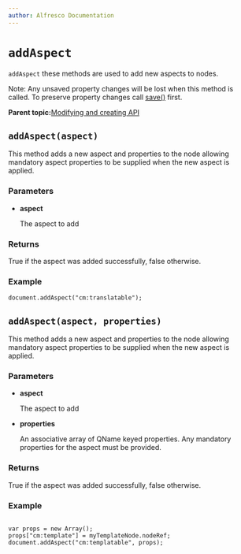 ```yaml
---
author: Alfresco Documentation
---
```


# `addAspect`

`addAspect` these methods are used to add new aspects to nodes.

Note: Any unsaved property changes will be lost when this method is called. To preserve property changes call [save\(\)](API-JS-node-save.md) first.

**Parent topic:**[Modifying and creating API](../references/API-JS-ModifyCreate.md)

## `addAspect(aspect)`

This method adds a new aspect and properties to the node allowing mandatory aspect properties to be supplied when the new aspect is applied.

### Parameters

-   **aspect**

    The aspect to add


### Returns

True if the aspect was added successfully, false otherwise.

### Example

`document.addAspect("cm:translatable");`

## `addAspect(aspect, properties)`

This method adds a new aspect and properties to the node allowing mandatory aspect properties to be supplied when the new aspect is applied.

### Parameters

-   **aspect**

    The aspect to add

-   **properties**

    An associative array of QName keyed properties. Any mandatory properties for the aspect must be provided.


### Returns

True if the aspect was added successfully, false otherwise.

### Example

```

var props = new Array(); 
props["cm:template"] = myTemplateNode.nodeRef; 
document.addAspect("cm:templatable", props);
```

